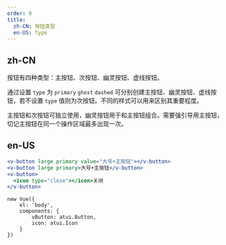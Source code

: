 ```yaml
---
order: 0
title:
  zh-CN: 按钮类型
  en-US: Type
---
```


## zh-CN

按钮有四种类型：主按钮、次按钮、幽灵按钮、虚线按钮。

通过设置 `type` 为 `primary` `ghost` `dashed` 可分别创建主按钮、幽灵按钮、虚线按钮，若不设置 `type` 值则为次按钮。不同的样式可以用来区别其重要程度。

主按钮和次按钮可独立使用，幽灵按钮用于和主按钮组合。需要强引导用主按钮，切记主按钮在同一个操作区域最多出现一次。

## en-US


````jsx
<v-button large primary value="大号+主按钮"></v-button>
<v-button large primary>大号+主按钮</v-button>
<v-button>
  <icon type="close"></icon>关闭
</v-button>
````

````vue-script
new Vue({
    el: 'body',
    components: {
        vButton: atui.Button,
        icon: atui.Icon
    }
})
````